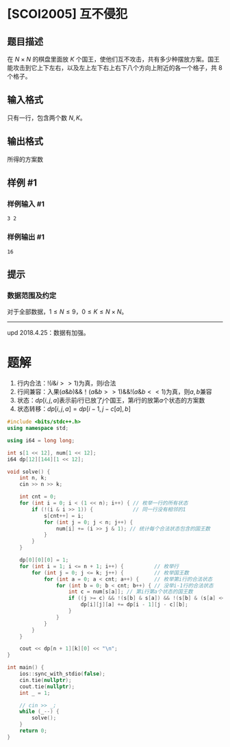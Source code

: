 # [SCOI2005] 互不侵犯

## 题目描述

在 $N \times N$ 的棋盘里面放 $K$ 个国王，使他们互不攻击，共有多少种摆放方案。国王能攻击到它上下左右，以及左上左下右上右下八个方向上附近的各一个格子，共 $8$ 个格子。

## 输入格式

只有一行，包含两个数 $N,K$。

## 输出格式

所得的方案数

## 样例 #1

### 样例输入 #1

```
3 2
```

### 样例输出 #1

```
16
```

## 提示

### 数据范围及约定

对于全部数据，$1 \le N \le 9$，$0 \le K \le N\times N$。

---

$\text{upd 2018.4.25}$：数据有加强。

# 题解

1. 行内合法：$!(i\& i>>1)$为真，则$i$合法
2. 行间兼容：入果$(a\&b)\&\&！(a\&b>>1)\&\&!(a\&b<<1)$为真，则$a,b$兼容
3. 状态：$dp[i,j,a]$表示前$i$行已放了$j$个国王，第$i$行的放第$a$个状态的方案数
4. 状态转移：$dp[i,j,a]=dp[i-1,j-c[a],b]$

```c++
#include <bits/stdc++.h>
using namespace std;

using i64 = long long;

int s[1 << 12], num[1 << 12];
i64 dp[12][144][1 << 12];

void solve() {
    int n, k;
    cin >> n >> k;

    int cnt = 0;
    for (int i = 0; i < (1 << n); i++) { // 枚举一行的所有状态
        if (!(i & i >> 1)) {             // 同一行没有相邻的1
            s[cnt++] = i;
            for (int j = 0; j < n; j++) {
                num[i] += (i >> j & 1); // 统计每个合法状态包含的国王数
            }
        }
    }

    dp[0][0][0] = 1;
    for (int i = 1; i <= n + 1; i++) {          // 枚举行
        for (int j = 0; j <= k; j++) {          // 枚举国王数
            for (int a = 0; a < cnt; a++) {     // 枚举第i行的合法状态
                for (int b = 0; b < cnt; b++) { // 没举i-1行的合法状态
                    int c = num[s[a]]; // 第i行第a个状态的国王数
                    if ((j >= c) && !(s[b] & s[a]) && !(s[b] & (s[a] << 1)) && !(s[b] & (s[a] >> 1))) {
                        dp[i][j][a] += dp[i - 1][j - c][b];
                    }
                }
            }
        }
    }

    cout << dp[n + 1][k][0] << "\n";
}

int main() {
    ios::sync_with_stdio(false);
    cin.tie(nullptr);
    cout.tie(nullptr);
    int _ = 1;

    // cin >> _;
    while (_--) {
        solve();
    }
    return 0;
}
```

